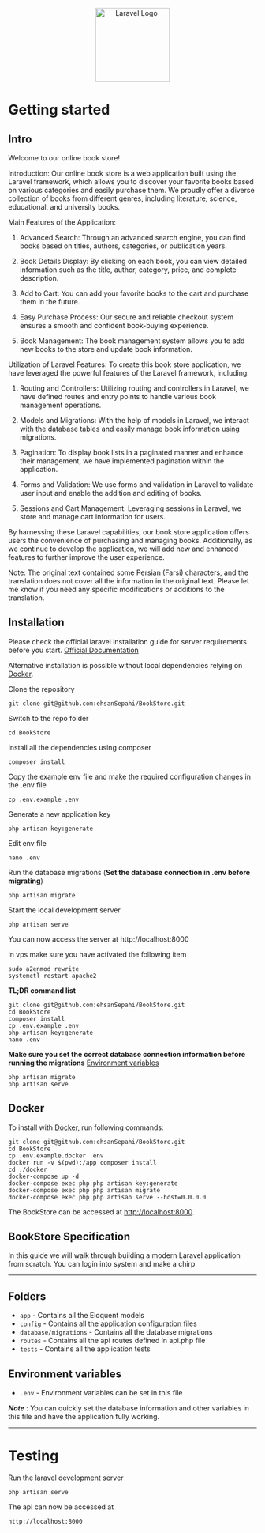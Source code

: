 <p align="center"><a href="https://laravel.com" target="_blank"><img src="https://github.com/ehsanSepahi/toDo/assets/71543126/fd20f62f-50dc-47aa-9f0a-c55740d5142a" width="150" alt="Laravel Logo"></a></p>

<!-- <p align="center">
<a href="https://github.com/laravel/framework/actions"><img src="https://github.com/laravel/framework/workflows/tests/badge.svg" alt="Build Status"></a>
<a href="https://packagist.org/packages/laravel/framework"><img src="https://github.com/ehsanSepahi/toDo/assets/71543126/cee10d3e-41d0-42fd-ae15-8a0c77d24b54" width="20" alt="Total Downloads"></a>
<a href="https://packagist.org/packages/laravel/framework"><img src="https://img.shields.io/packagist/v/laravel/framework" alt="Latest Stable Version"></a>
<a href="https://packagist.org/packages/laravel/framework"><img src="https://img.shields.io/packagist/l/laravel/framework" alt="License"></a>
</p> -->


# Getting started

## Intro


Welcome to our online book store!

Introduction:
Our online book store is a web application built using the Laravel framework, which allows you to discover your favorite books based on various categories and easily purchase them. We proudly offer a diverse collection of books from different genres, including literature, science, educational, and university books.

Main Features of the Application:

1. Advanced Search: Through an advanced search engine, you can find books based on titles, authors, categories, or publication years.

2. Book Details Display: By clicking on each book, you can view detailed information such as the title, author, category, price, and complete description.

3. Add to Cart: You can add your favorite books to the cart and purchase them in the future.

4. Easy Purchase Process: Our secure and reliable checkout system ensures a smooth and confident book-buying experience.

5. Book Management: The book management system allows you to add new books to the store and update book information.

Utilization of Laravel Features:
To create this book store application, we have leveraged the powerful features of the Laravel framework, including:

1. Routing and Controllers: Utilizing routing and controllers in Laravel, we have defined routes and entry points to handle various book management operations.

2. Models and Migrations: With the help of models in Laravel, we interact with the database tables and easily manage book information using migrations.

3. Pagination: To display book lists in a paginated manner and enhance their management, we have implemented pagination within the application.

4. Forms and Validation: We use forms and validation in Laravel to validate user input and enable the addition and editing of books.

5. Sessions and Cart Management: Leveraging sessions in Laravel, we store and manage cart information for users.

By harnessing these Laravel capabilities, our book store application offers users the convenience of purchasing and managing books. Additionally, as we continue to develop the application, we will add new and enhanced features to further improve the user experience.

Note: The original text contained some Persian (Farsi) characters, and the translation does not cover all the information in the original text. Please let me know if you need any specific modifications or additions to the translation.
## Installation

Please check the official laravel installation guide for server requirements before you start. [Official Documentation](https://laravel.com/docs/5.4/installation#installation)

Alternative installation is possible without local dependencies relying on [Docker](#docker). 

Clone the repository

    git clone git@github.com:ehsanSepahi/BookStore.git

Switch to the repo folder

    cd BookStore

Install all the dependencies using composer

    composer install

Copy the example env file and make the required configuration changes in the .env file

    cp .env.example .env

Generate a new application key

    php artisan key:generate
    
Edit env file

    nano .env

Run the database migrations (**Set the database connection in .env before migrating**)

    php artisan migrate

Start the local development server

    php artisan serve

You can now access the server at http://localhost:8000

in vps make sure you have activated the following item 

    sudo a2enmod rewrite
    systemctl restart apache2

**TL;DR command list**

    git clone git@github.com:ehsanSepahi/BookStore.git
    cd BookStore
    composer install
    cp .env.example .env
    php artisan key:generate
    nano .env
    
**Make sure you set the correct database connection information before running the migrations** [Environment variables](#environment-variables)

    php artisan migrate
    php artisan serve
    
    
## Docker

To install with [Docker](https://www.docker.com), run following commands:

```
git clone git@github.com:ehsanSepahi/BookStore.git
cd BookStore
cp .env.example.docker .env
docker run -v $(pwd):/app composer install
cd ./docker
docker-compose up -d
docker-compose exec php php artisan key:generate
docker-compose exec php php artisan migrate
docker-compose exec php php artisan serve --host=0.0.0.0
```

The BookStore can be accessed at [http://localhost:8000](http://localhost:8000).

## BookStore Specification

In this guide we will walk through building a modern Laravel application from scratch. 
You can login into system and make a chirp

----------

## Folders

- `app` - Contains all the Eloquent models
- `config` - Contains all the application configuration files
- `database/migrations` - Contains all the database migrations
- `routes` - Contains all the api routes defined in api.php file
- `tests` - Contains all the application tests

## Environment variables

- `.env` - Environment variables can be set in this file

***Note*** : You can quickly set the database information and other variables in this file and have the application fully working.

----------

# Testing

Run the laravel development server

    php artisan serve

The api can now be accessed at

    http://localhost:8000
